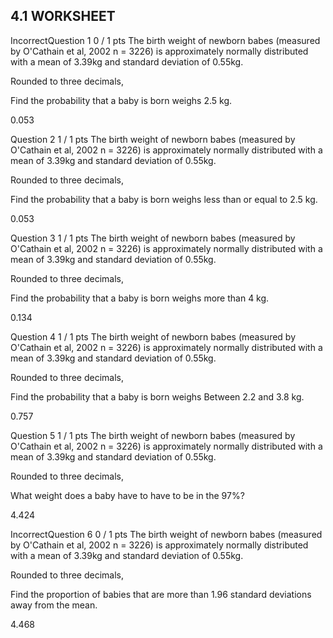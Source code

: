 ## 4.1 WORKSHEET

IncorrectQuestion 1
0 / 1 pts
The birth weight of newborn babes (measured by O'Cathain et al, 2002  n = 3226) is approximately normally distributed with a mean of 3.39kg and standard deviation of 0.55kg.  

Rounded to three decimals,

Find the probability that a baby is born weighs 2.5 kg.



0.053

Question 2
1 / 1 pts
The birth weight of newborn babes (measured by O'Cathain et al, 2002  n = 3226) is approximately normally distributed with a mean of 3.39kg and standard deviation of 0.55kg.  

Rounded to three decimals,

Find the probability that a baby is born weighs less than or equal to 2.5 kg.

0.053

Question 3
1 / 1 pts
The birth weight of newborn babes (measured by O'Cathain et al, 2002  n = 3226) is approximately normally distributed with a mean of 3.39kg and standard deviation of 0.55kg.  

Rounded to three decimals,

Find the probability that a baby is born weighs more than 4 kg.

0.134

Question 4
1 / 1 pts
The birth weight of newborn babes (measured by O'Cathain et al, 2002  n = 3226) is approximately normally distributed with a mean of 3.39kg and standard deviation of 0.55kg.  

Rounded to three decimals,

Find the probability that a baby is born weighs Between 2.2 and 3.8 kg.

0.757

Question 5
1 / 1 pts
The birth weight of newborn babes (measured by O'Cathain et al, 2002  n = 3226) is approximately normally distributed with a mean of 3.39kg and standard deviation of 0.55kg.  

Rounded to three decimals,

What weight does a baby have to have to be in the 97%?

4.424

IncorrectQuestion 6
0 / 1 pts
The birth weight of newborn babes (measured by O'Cathain et al, 2002  n = 3226) is approximately normally distributed with a mean of 3.39kg and standard deviation of 0.55kg.  

Rounded to three decimals,

Find the proportion of babies that are more than 1.96 standard deviations away from the mean.

4.468
